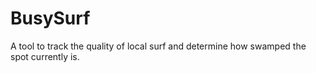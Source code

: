 # BusySurf
A tool to track the quality of local surf and determine how swamped the spot currently is.
